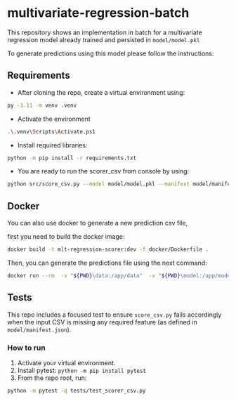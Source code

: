 # multivariate-regression-batch

This repository shows an implementation in batch for a multivariate regression model already trained and persisted in `model/model.pkl`

To generate predictions using this model please follow the instructions:

## Requirements
- After cloning the repo, create a virtual environment using: 
```bash
py -3.11 -m venv .venv
```

- Activate the environment
```bash
.\.venv\Scripts\Activate.ps1
```

- Install required libraries:
```bash
python -m pip install -r requirements.txt
```

- You are ready to run the scorer_csv from console by using:
```bash
python src/score_csv.py --model model/model.pkl --manifest model/manifest.json --input_csv data/blind_test_data.csv
```


## Docker
You can also use docker to generate a new prediction csv file, 

first you need to build the docker image: 

```bash
docker build -t mlt-regression-scorer:dev -f docker/Dockerfile .
```

Then, you can generate the predictions file using the next command:

```bash
docker run --rm  -v "${PWD}\data:/app/data"  -v "${PWD}\model:/app/model"  -v "${PWD}\out:/app/out"  mlt-regression-scorer:dev  --model /app/model/model.pkl  --manifest /app/model/manifest.json  --input_csv /app/data/blind_test_data.csv  --output_csv /app/out/out.csv
```

## Tests

This repo includes a focused test to ensure `score_csv.py` fails accordingly when the input CSV is missing any required feature (as defined in `model/manifest.json`).

### How to run
1. Activate your virtual environment.
2. Install pytest: `python -m pip install pytest`
3. From the repo root, run:

```bash
python -m pytest -q tests/test_scorer_csv.py
```